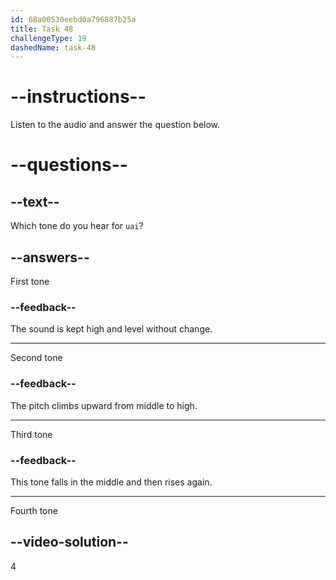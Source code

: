 ```yaml
---
id: 68a00530eebd0a796887b25a
title: Task 48
challengeType: 19
dashedName: task-48
---
```


<!-- (Audio) A: uài -->

# --instructions--

Listen to the audio and answer the question below.

# --questions--

## --text--

Which tone do you hear for `uai`?

## --answers--

First tone

### --feedback--

The sound is kept high and level without change.

---

Second tone

### --feedback--

The pitch climbs upward from middle to high.

---

Third tone

### --feedback--

This tone falls in the middle and then rises again.

---

Fourth tone

## --video-solution--

4
